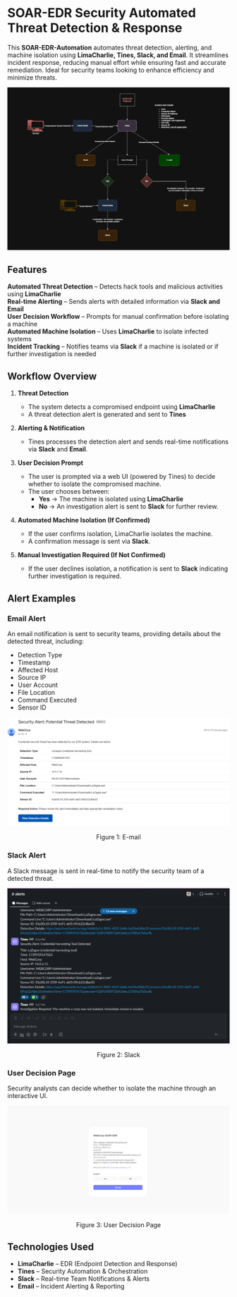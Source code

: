 # SOAR-EDR Security Automated Threat Detection & Response
This **SOAR-EDR-Automation** automates threat detection, alerting, and machine isolation using **LimaCharlie, Tines, Slack, and Email**. It streamlines incident response, reducing manual effort while ensuring fast and accurate remediation. Ideal for security teams looking to enhance efficiency and minimize threats.

![diagram](/assets/diagram.png)



## Features

**Automated Threat Detection** – Detects hack tools and malicious activities using **LimaCharlie**  
**Real-time Alerting** – Sends alerts with detailed information via **Slack and Email**  
**User Decision Workflow** – Prompts for manual confirmation before isolating a machine  
**Automated Machine Isolation** – Uses **LimaCharlie** to isolate infected systems  
**Incident Tracking** – Notifies teams via **Slack** if a machine is isolated or if further investigation is needed  

## **Workflow Overview**
1. **Threat Detection**
   - The system detects a compromised endpoint using **LimaCharlie**
   - A threat detection alert is generated and sent to **Tines**

2. **Alerting & Notification**
   - Tines processes the detection alert and sends real-time notifications via **Slack** and **Email**.

3. **User Decision Prompt**
   - The user is prompted via a web UI (powered by Tines) to decide whether to isolate the compromised machine.
   - The user chooses between:
     - **Yes** → The machine is isolated using **LimaCharlie**
     - **No** → An investigation alert is sent to **Slack** for further review.

4. **Automated Machine Isolation (If Confirmed)**
   - If the user confirms isolation, LimaCharlie isolates the machine.
   - A confirmation message is sent via **Slack**.

5. **Manual Investigation Required (If Not Confirmed)**
   - If the user declines isolation, a notification is sent to **Slack** indicating further investigation is required.

## **Alert Examples**

### **Email Alert**
An email notification is sent to security teams, providing details about the detected threat, including:
- Detection Type
- Timestamp
- Affected Host
- Source IP
- User Account
- File Location
- Command Executed
- Sensor ID

![Email Notification](./assets/email.png)
<p align="center">Figure 1: E-mail</p>

 
### **Slack Alert**
A Slack message is sent in real-time to notify the security team of a detected threat.

![Slack](./assets/slack.png)
<p align="center">Figure 2: Slack</p>


### **User Decision Page**
Security analysts can decide whether to isolate the machine through an interactive UI.

![Web UI Decision Prompt](./assets/page.png)
<p align="center">Figure 3: User Decision Page</p>


## Technologies Used

- **LimaCharlie** – EDR (Endpoint Detection and Response)  
- **Tines** – Security Automation & Orchestration 
- **Slack** – Real-time Team Notifications & Alerts
- **Email** – Incident Alerting & Reporting

